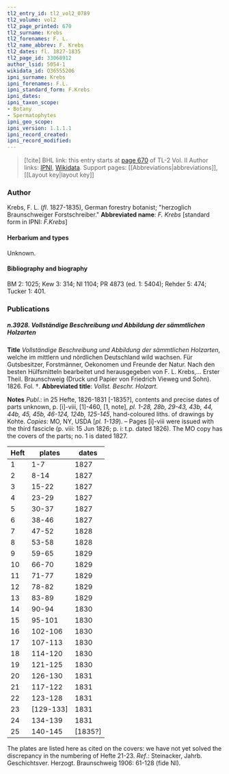 ```yaml
---
tl2_entry_id: tl2_vol2_0789
tl2_volume: vol2
tl2_page_printed: 670
tl2_surname: Krebs
tl2_forenames: F. L.
tl2_name_abbrev: F. Krebs
tl2_dates: fl. 1827-1835
tl2_page_id: 33068912
author_lsid: 5054-1
wikidata_id: Q36555206
ipni_surname: Krebs
ipni_forenames: F.L.
ipni_standard_form: F.Krebs
ipni_dates: 
ipni_taxon_scope: 
- Botany
- Spermatophytes
ipni_geo_scope: 
ipni_version: 1.1.1.1
ipni_record_created: 
ipni_record_modified:
---
```


> [!cite] BHL link: this entry starts at [page 670](https://www.biodiversitylibrary.org/page/33068912) of TL-2 Vol. II
> Author links: [IPNI](https://www.ipni.org/a/5054-1), [Wikidata](https://www.wikidata.org/wiki/Q36555206). Support pages: [[Abbreviations|abbreviations]], [[Layout key|layout key]]

### Author

Krebs, F. L. (*fl*. 1827-1835), German forestry botanist; "herzoglich Braunschweiger Forstschreiber." 
**Abbreviated name**: *F. Krebs* \[standard form in IPNI: *F.Krebs*\]

#### Herbarium and types

Unknown.

#### Bibliography and biography

BM 2: 1025; Kew 3: 314; NI 1104; PR 4873 (ed. 1: 5404); Rehder 5: 474; Tucker 1: 401.

### Publications

##### n.3928. Vollständige Beschreibung und Abbildung der sämmtlichen Holzarten

**Title**
*Vollständige Beschreibung und Abbildung der sämmtlichen Holzarten*, welche im mittlern und nördlichen Deutschland wild wachsen. Für Gutsbesitzer, Forstmänner, Oekonomen und Freunde der Natur. Nach den besten Hülfsmitteln bearbeitet und herausgegeben von F. L. Krebs,... Erster Theil. Braunschweig (Druck und Papier von Friedrich Vieweg und Sohn). 1826. Fol. †.
**Abbreviated title**: *Vollst. Beschr. Holzart.*

**Notes**
*Publ*.: in 25 Hefte, 1826-1831 \[-1835?\], contents and precise dates of parts unknown, p. \[i\]-viii, \[1\]-460, \[1, note\], *pl. 1-28, 28b, 29-43, 43b, 44, 44b, 45, 45b, 46-124, 124b, 125-145*, hand-coloured liths. of drawings by Kohte. *Copies*: MO, NY, USDA \[*pl. 1-139*). – Pages \[i\]-viii were issued with the third fascicle (p. viii: 15 Jun 1826; p. i: t.p. dated 1826). The MO copy has the covers of the parts; no. 1 is dated 1827.

|Heft	|plates	|dates	|
|---	|---	|---	|
|1	|1-7	|1827	
|2	|8-14	|1827	
|3	|15-22	|1827	
|4	|23-29	|1827	
|5	|30-37	|1827	
|6	|38-46	|1827	
|7	|47-52	|1828	
|8	|53-58	|1828	
|9	|59-65	|1829	
|10	|66-70	|1829	
|11	|71-77	|1829	
|12	|78-82	|1829	
|13	|83-89	|1829	
|14	|90-94	|1830	|
|15	|95-101	|1830	|
|16	|102-106	|1830	|
|17	|107-113	|1830	|
|18	|114-120	|1830	|
|19	|121-125	|1830	|
|20	|126-130	|1831	|
|21	|117-122	|1831	|
|22	|123-128	|1831	|
|23	|\[129-133\]	|1831	|
|24	|134-139	|1831	|
|25	|140-145	|\[1835?\]	|

The plates are listed here as cited on the covers: we have not yet solved the discrepancy in the numbering of Hefte 21-23.
*Ref*.: Steinacker, Jahrb. Geschichtsver. Herzogt. Braunschweig 1906: 61-128 (fide NI).

